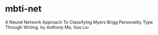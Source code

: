 # mbti-net
A Neural Network Approach To Classifying Myers Brigg Personality Type
Through Writing.
by Anthony Ma, Gus Liu
